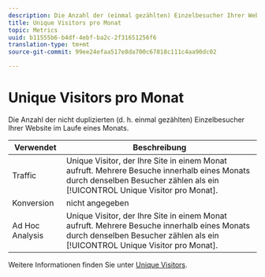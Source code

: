```yaml
---
description: Die Anzahl der (einmal gezählten) Einzelbesucher Ihrer Website im Laufe eines Monats.
title: Unique Visitors pro Monat
topic: Metrics
uuid: b11555b6-b4df-4ebf-ba2c-2f31651256f6
translation-type: tm+mt
source-git-commit: 99ee24efaa517e8da700c67818c111c4aa90dc02

---
```



# Unique Visitors pro Monat

Die Anzahl der nicht duplizierten (d. h. einmal gezählten) Einzelbesucher Ihrer Website im Laufe eines Monats.

| Verwendet | Beschreibung |
|---|---|
| Traffic | Unique Visitor, der Ihre Site in einem Monat aufruft. Mehrere Besuche innerhalb eines Monats durch denselben Besucher zählen als ein [!UICONTROL Unique Visitor pro Monat]. |
| Konversion | nicht angegeben |
| Ad Hoc Analysis | Unique Visitor, der Ihre Site in einem Monat aufruft. Mehrere Besuche innerhalb eines Monats durch denselben Besucher zählen als ein [!UICONTROL Unique Visitor pro Monat]. |

Weitere Informationen finden Sie unter [Unique Visitors](/help/components/c-variables/c-metrics/metrics-unique-visitors.md).
